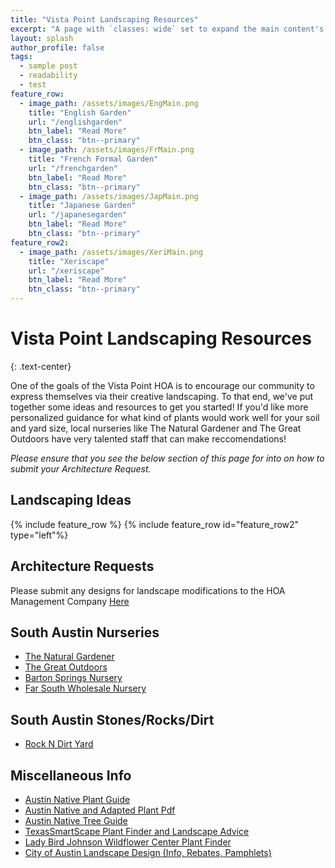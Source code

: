 ```yaml
---
title: "Vista Point Landscaping Resources"
excerpt: "A page with `classes: wide` set to expand the main content's width."
layout: splash
author_profile: false
tags: 
  - sample post
  - readability
  - test
feature_row:
  - image_path: /assets/images/EngMain.png
    title: "English Garden"
    url: "/englishgarden"
    btn_label: "Read More"
    btn_class: "btn--primary"
  - image_path: /assets/images/FrMain.png
    title: "French Formal Garden"
    url: "/frenchgarden"
    btn_label: "Read More"
    btn_class: "btn--primary"
  - image_path: /assets/images/JapMain.png
    title: "Japanese Garden"
    url: "/japanesegarden"
    btn_label: "Read More"
    btn_class: "btn--primary"
feature_row2:
  - image_path: /assets/images/XeriMain.png
    title: "Xeriscape"
    url: "/xeriscape"
    btn_label: "Read More"
    btn_class: "btn--primary"
---
```


# Vista Point Landscaping Resources
{: .text-center}

One of the goals of the Vista Point HOA is to encourage our community to express themselves via their creative landscaping. To that end, we've put together some ideas and resources to get you started! If you'd like more personalized guidance for what kind of plants would work well for your soil and yard size, local nurseries like The Natural Gardener and The Great Outdoors have very talented staff that can make reccomendations!

_Please ensure that you see the below section of this page for into on how to submit your Architecture Request._

## Landscaping Ideas

{% include feature_row %}
{% include feature_row id="feature_row2" type="left"%}

## Architecture Requests

Please submit any designs for landscape modifications to the HOA Management Company [Here](https://vistapoint.nabrnetwork.com/dynform.php?qid=29191)

## South Austin Nurseries
- [The Natural Gardener](https://tngaustin.com/)
- [The Great Outdoors](https://gonursery.com/)
- [Barton Springs Nursery](http://www.bartonspringsnursery.com/)
- [Far South Wholesale Nursery](https://farsouthnursery.com/)

## South Austin Stones/Rocks/Dirt
- [Rock N Dirt Yard](https://rockndirtyard.com/)

## Miscellaneous Info
- [Austin Native Plant Guide](http://www.austintexas.gov/department/grow-green/plant-guide)
- [Austin Native and Adapted Plant Pdf](https://www.austintexas.gov/watershed_protection/publications/document.cfm?id=198301)
- [Austin Native Tree Guide](https://www.austintexas.gov/sites/default/files/files/Watershed/growgreen/2_8_12_native_tree_growing_guide_for_central_texas.pdf)
- [TexasSmartScape Plant Finder and Landscape Advice](http://www.txsmartscape.com/plant-search/)
- [Lady Bird Johnson Wildflower Center Plant Finder](https://www.wildflower.org/plants/)
- [City of Austin Landscape Design (Info, Rebates, Pamphlets)](https://www.austintexas.gov/department/landscape-design)
